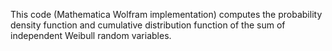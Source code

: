 This code (Mathematica Wolfram implementation) computes the probability density function and cumulative distribution function of the sum of independent Weibull random variables.
